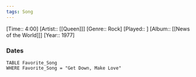 ```yaml
---
tags: Song  
---
```

[Time:: 4:00]
[Artist:: [[Queen]]]
[Genre:: Rock]
[Played:: ]
[Album:: [[News of the World]]]
[Year:: 1977]
### Dates
````dataview
TABLE Favorite_Song
WHERE Favorite_Song = "Get Down, Make Love"
````